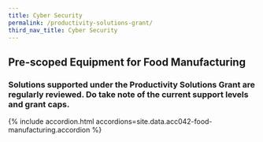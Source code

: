 ```yaml
---
title: Cyber Security
permalink: /productivity-solutions-grant/
third_nav_title: Cyber Security
---
```


## Pre-scoped Equipment for Food Manufacturing

### Solutions supported under the Productivity Solutions Grant are regularly reviewed. Do take note of the current support levels and grant caps.

{% include accordion.html accordions=site.data.acc042-food-manufacturing.accordion %}